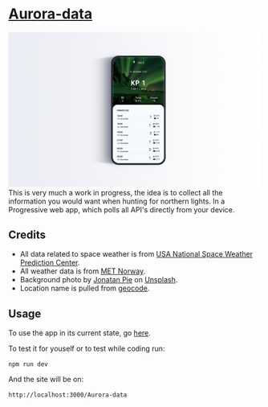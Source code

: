 # [Aurora-data](https://jakobst1n.github.io/Aurora-data/)

![Image of current design](https://github.com/JakobST1n/Aurora-data/blob/master/screenshot.png)
This is very much a work in progress, the idea is to collect all the information you would want when
hunting for northern lights. In a Progressive web app, which polls all API's directly from your device.

## Credits
- All data related to space weather is from [USA National Space Weather Prediction Center](https://www.swpc.noaa.gov).
- All weather data is from [MET Norway](https://met.no).
- Background photo by [Jonatan Pie](https://unsplash.com/@r3dmax?utm_source=unsplash&amp;utm_medium=referral&amp;utm_content=creditCopyText) on [Unsplash](https://unsplash.com/s/photos/northern-lights?utm_source=unsplash&amp;utm_medium=referral&amp;utm_content=creditCopyText).
- Location name is pulled from [geocode](https://geocode.xyz/api).

## Usage
To use the app in its current state, go [here](https://jakobst1n.github.io/Aurora-data/).


To test it for youself or to test while coding run:
```shell
npm run dev
```
And the site will be on:
```
http://localhost:3000/Aurora-data
```
